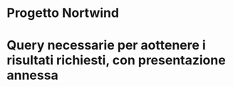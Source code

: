 # Progetto Nortwind

# Query necessarie per aottenere i risultati richiesti, con presentazione annessa
 
